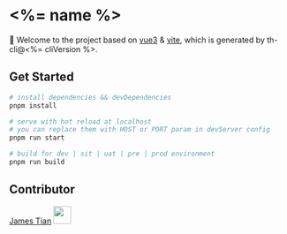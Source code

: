 # <%= name %>

🌈 Welcome to the project based on [vue3](https://cn.vuejs.org/) & [vite](https://cn.vitejs.dev/), which is generated by th-cli@<%= cliVersion %>.

## Get Started

```bash
# install dependencies && devDependencies
pnpm install

# serve with hot reload at localhost
# you can replace them with HOST or PORT param in devServer config
pnpm run start

# build for dev | sit | uat | pre | prod environment
pnpm run build
```

## Contributor

[James Tian](https://github.com/thjjames) <img width="32" src="https://avatars1.githubusercontent.com/u/8946788?s=400&u=74db1b1c5254cc5980c851f6625f445f73cb0a19&v=4" />
